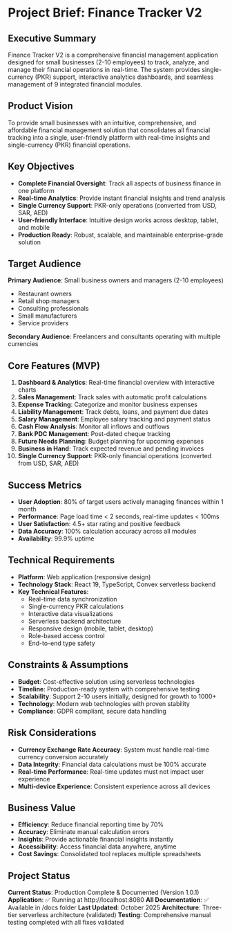 # Project Brief: Finance Tracker V2

## Executive Summary
Finance Tracker V2 is a comprehensive financial management application designed for small businesses (2-10 employees) to track, analyze, and manage their financial operations in real-time. The system provides single-currency (PKR) support, interactive analytics dashboards, and seamless management of 9 integrated financial modules.

## Product Vision
To provide small businesses with an intuitive, comprehensive, and affordable financial management solution that consolidates all financial tracking into a single, user-friendly platform with real-time insights and single-currency (PKR) financial operations.

## Key Objectives
- **Complete Financial Oversight**: Track all aspects of business finance in one platform
- **Real-time Analytics**: Provide instant financial insights and trend analysis
- **Single Currency Support**: PKR-only operations (converted from USD, SAR, AED)
- **User-friendly Interface**: Intuitive design works across desktop, tablet, and mobile
- **Production Ready**: Robust, scalable, and maintainable enterprise-grade solution

## Target Audience
**Primary Audience**: Small business owners and managers (2-10 employees)
- Restaurant owners
- Retail shop managers
- Consulting professionals
- Small manufacturers
- Service providers

**Secondary Audience**: Freelancers and consultants operating with multiple currencies

## Core Features (MVP)
1. **Dashboard & Analytics**: Real-time financial overview with interactive charts
2. **Sales Management**: Track sales with automatic profit calculations
3. **Expense Tracking**: Categorize and monitor business expenses
4. **Liability Management**: Track debts, loans, and payment due dates
5. **Salary Management**: Employee salary tracking and payment status
6. **Cash Flow Analysis**: Monitor all inflows and outflows
7. **Bank PDC Management**: Post-dated cheque tracking
8. **Future Needs Planning**: Budget planning for upcoming expenses
9. **Business in Hand**: Track expected revenue and pending invoices
10. **Single Currency Support**: PKR-only financial operations (converted from USD, SAR, AED)

## Success Metrics
- **User Adoption**: 80% of target users actively managing finances within 1 month
- **Performance**: Page load time < 2 seconds, real-time updates < 100ms
- **User Satisfaction**: 4.5+ star rating and positive feedback
- **Data Accuracy**: 100% calculation accuracy across all modules
- **Availability**: 99.9% uptime

## Technical Requirements
- **Platform**: Web application (responsive design)
- **Technology Stack**: React 19, TypeScript, Convex serverless backend
- **Key Technical Features**:
  - Real-time data synchronization
  - Single-currency PKR calculations
  - Interactive data visualizations
  - Serverless backend architecture
  - Responsive design (mobile, tablet, desktop)
  - Role-based access control
  - End-to-end type safety

## Constraints & Assumptions
- **Budget**: Cost-effective solution using serverless technologies
- **Timeline**: Production-ready system with comprehensive testing
- **Scalability**: Support 2-10 users initially, designed for growth to 1000+
- **Technology**: Modern web technologies with proven stability
- **Compliance**: GDPR compliant, secure data handling

## Risk Considerations
- **Currency Exchange Rate Accuracy**: System must handle real-time currency conversion accurately
- **Data Integrity**: Financial data calculations must be 100% accurate
- **Real-time Performance**: Real-time updates must not impact user experience
- **Multi-device Experience**: Consistent experience across all devices

## Business Value
- **Efficiency**: Reduce financial reporting time by 70%
- **Accuracy**: Eliminate manual calculation errors
- **Insights**: Provide actionable financial insights instantly
- **Accessibility**: Access financial data anywhere, anytime
- **Cost Savings**: Consolidated tool replaces multiple spreadsheets

## Project Status
**Current Status**: Production Complete & Documented (Version 1.0.1)
**Application**: ✅ Running at http://localhost:8080
**All Documentation**: ✅ Available in /docs folder
**Last Updated**: October 2025
**Architecture**: Three-tier serverless architecture (validated)
**Testing**: Comprehensive manual testing completed with all fixes validated
